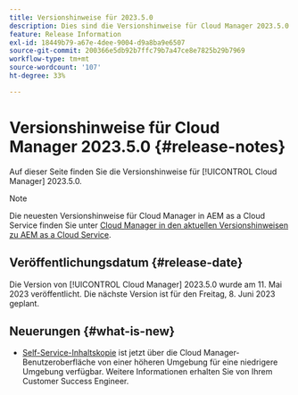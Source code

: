 ```yaml
---
title: Versionshinweise für 2023.5.0
description: Dies sind die Versionshinweise für Cloud Manager 2023.5.0.
feature: Release Information
exl-id: 18449b79-a67e-4dee-9004-d9a8ba9e6507
source-git-commit: 200366e5db92b7ffc79b7a47ce8e7825b29b7969
workflow-type: tm+mt
source-wordcount: '107'
ht-degree: 33%

---
```


# Versionshinweise für Cloud Manager 2023.5.0 {#release-notes}

Auf dieser Seite finden Sie die Versionshinweise für [!UICONTROL Cloud Manager] 2023.5.0.

>[!NOTE]
>
>Die neuesten Versionshinweise für Cloud Manager in AEM as a Cloud Service finden Sie unter [Cloud Manager in den aktuellen Versionshinweisen zu AEM as a Cloud Service](https://experienceleague.adobe.com/docs/experience-manager-cloud-service/content/implementing/using-cloud-manager/release-notes-cloud-manager/release-notes-cm-current.html?lang=de).

## Veröffentlichungsdatum {#release-date}

Die Version von [!UICONTROL Cloud Manager] 2023.5.0 wurde am 11. Mai 2023 veröffentlicht. Die nächste Version ist für den Freitag, 8. Juni 2023 geplant.

## Neuerungen {#what-is-new}

* [Self-Service-Inhaltskopie](/help/using/content-copy.md) ist jetzt über die Cloud Manager-Benutzeroberfläche von einer höheren Umgebung für eine niedrigere Umgebung verfügbar. Weitere Informationen erhalten Sie von Ihrem Customer Success Engineer.
